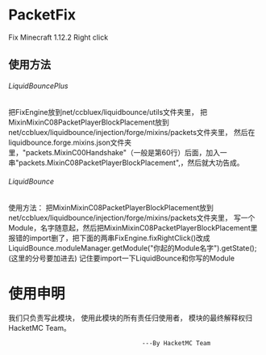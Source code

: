 # PacketFix

Fix Minecraft 1.12.2 Right click

## 使用方法

###### LiquidBouncePlus

把FixEngine放到net/ccbluex/liquidbounce/utils文件夹里，
把MixinMixinC08PacketPlayerBlockPlacement放到net/ccbluex/liquidbounce/injection/forge/mixins/packets文件夹里，
然后在liquidbounce.forge.mixins.json文件夹里，"packets.MixinC00Handshake"（一般是第60行）后面，加入一串"packets.MixinC08PacketPlayerBlockPlacement",，然后就大功告成。

###### LiquidBounce

使用方法：
把MixinMixinC08PacketPlayerBlockPlacement放到net/ccbluex/liquidbounce/injection/forge/mixins/packets文件夹里，
写一个Module，名字随意起，然后把MixinMixinC08PacketPlayerBlockPlacement里报错的import删了，把下面的两串FixEngine.fixRightClick()改成LiquidBounce.moduleManager.getModule("你起的Module名字").getState();   (这里的分号要加进去)
记住要import一下LiquidBounce和你写的Module

# 使用申明

我们只负责写此模块，
使用此模块的所有责任归使用者，
模块的最终解释权归HacketMC Team。


                                         ---By HacketMC Team
